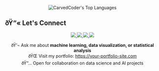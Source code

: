 
<p align="center">
  <img src="https://github-readme-stats.vercel.app/api/top-langs/?username=CarvedCoder&layout=compact&theme=radical&hide_border=true&bg_color=00000000&hide=html,css,scss,php&langs_count=6" alt="CarvedCoder's Top Languages">
</p>

<!-- GitHub Activity Graph -->


## ðŸ“« Let's Connect

<p align="center">
  <a href="mailto:shreyansbehera84@gmail.com">
    <img src="https://img.shields.io/badge/Gmail-D14836?style=for-the-badge&logo=gmail&logoColor=white">
  </a>
  <a href="https://linkedin.com/in/shreyans-behera-653aa5337">
    <img src="https://img.shields.io/badge/LinkedIn-0077B5?style=for-the-badge&logo=linkedin&logoColor=white">
  </a>
  <a href="https://kaggle.com/carvedcoder">
    <img src="https://img.shields.io/badge/Kaggle-20BEFF?style=for-the-badge&logo=Kaggle&logoColor=white">
  </a>
  <a href="https://leetcode.com/u/Shreyans_Behera/">
    <img src="https://img.shields.io/badge/-LeetCode-FFA116?style=for-the-badge&logo=LeetCode&logoColor=black">
  </a>
</p>

<p align="center">
  ðŸ’¬ Ask me about <b>machine learning, data visualization, or statistical analysis</b><br>
  ðŸŒ Visit my portfolio: <a href="https://2d-game-portfolio-carvedcoders-projects.vercel.app/">https://your-portfolio-site.com</a><br>
  ðŸ“… Open for collaboration on data science and AI projects
</p>

